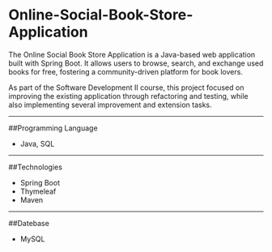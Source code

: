 # Online-Social-Book-Store-Application

The Online Social Book Store Application is a Java-based web application built with Spring Boot. It allows users to browse, search, and exchange used books for free, fostering a community-driven platform for book lovers.

As part of the Software Development II course, this project focused on improving the existing application through refactoring and testing, while also implementing several improvement and extension tasks.

---
##Programming Language
- Java, SQL
---
##Technologies
- Spring Boot
- Thymeleaf
- Maven
---
##Datebase
- MySQL
